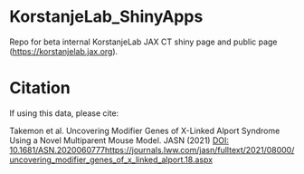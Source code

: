 # KorstanjeLab_ShinyApps
Repo for beta internal KorstanjeLab JAX CT shiny page and public page (https://korstanjelab.jax.org).

# Citation

If using this data, please cite:

Takemon et al. Uncovering Modifier Genes of X-Linked Alport Syndrome Using a Novel Multiparent Mouse Model. JASN (2021)
[DOI: 10.1681/ASN.2020060777](https://journals.lww.com/jasn/fulltext/2021/08000/uncovering_modifier_genes_of_x_linked_alport.18.aspx)https://journals.lww.com/jasn/fulltext/2021/08000/uncovering_modifier_genes_of_x_linked_alport.18.aspx
